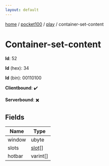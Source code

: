 ```yaml
---
layout: default
---
```


[home](/)  /  [pocket100](/protocol/pocket100)  /  [play](/protocol/pocket100/play)  /  container-set-content

# Container-set-content

**Id**: 52

**Id** (hex): 34

**Id** (bin): 00110100

**Clientbound**: ✔️

**Serverbound**: ✖️

## Fields

Name | Type
---|---
window | ubyte
slots | [slot](/protocol/pocket100/types/slot)[]
hotbar | varint[]

